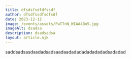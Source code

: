 ```yaml
---
title: dfsdsfsdfdfssdf
author: dfsdfssdfsdfsdf
date: 2023-12-12
image: /events/assets/FwT7nN_WIAA4Bo5.jpg
imageAlt: dsadsa
description: dsadsadsa
layout: article.njk
---
```

saddsadsasdasdadsadsaadaadadadadadadadadsadadad